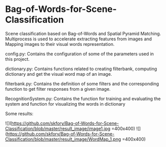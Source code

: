 # Bag-of-Words-for-Scene-Classification

Scene classification based on Bag-of-Words and Spatial Pyramid Matching. 
Multiprocess is used to accelerate extracting features from images and Mapping
images to their visual words representation.

config.py: Contains the configuration of some of the parameters used in this 
project.

dictionary.py: Contains functions related to creating filterbank, computing
dictionary and get the visual word map of an image.

filterbank.py: Contains the definition of some filters and the corresponding 
function to get filter responses from a given image.

RecognitionSystem.py: Contains the function for training and evaluating the system
and function for visualizing the words in dictionary

Some results:

![](https://github.com/skfory/Bag-of-Words-for-Scene-Classification/blob/master/result_image/image1.jpg =400x400)
![](https://github.com/skfory/Bag-of-Words-for-Scene-Classification/blob/master/result_image/WordMap_1.png  =400x400)

